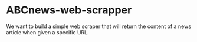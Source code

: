 # ABCnews-web-scrapper
We want to build a simple web scraper that will return the content of a news article when given a specific URL.
